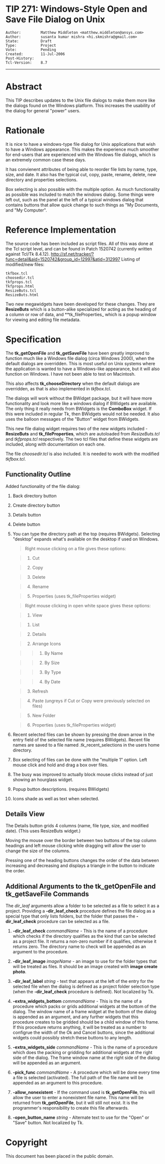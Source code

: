 # TIP 271: Windows-Style Open and Save File Dialog on Unix
	Author:         Matthew Middleton <matthew.middleton@ansys.com>
	Author:         susanta kumar mishra <hi.skmishra@gmail.com>
	State:          Draft
	Type:           Project
	Vote:           Pending
	Created:        11-Jul-2006
	Post-History:   
	Tcl-Version:    8.7
-----

# Abstract

This TIP describes updates to the Unix file dialogs to make them more like the
dialogs found on the Windows platform. This increases the usability of the
dialog for general "power" users.

# Rationale

It is nice to have a windows-type file dialog for Unix applications that wish
to have a Windows appearance. This makes the experience much smoother for
end-users that are experienced with the Windows file dialogs, which is an
extremely common case these days.

It has convienent attributes of being able to reorder file lists by name,
type, size, and date. It also has the typical cut, copy, paste, rename,
delete, new directory and properties selections.

Box selecting is also possible with the multiple option. As much functionality
as possible was included to match the windows dialog. Some things were left
out, such as the panel at the left of a typical windows dialog that contains
buttons that allow quick change to such things as "My Documents, and "My
Computer".

# Reference Implementation

The source code has been included as script files. All of this was done at the
Tcl script level, and can be found in Patch 1520742 \(currently written against
Tcl/Tk 8.4.12\).
<http://sf.net/tracker/?func=detail&aid=1520742&group_id=12997&atid=312997> 
Listing of modified/new files:

	tkfbox.tcl
	choosedir.tcl
	tkfprops.tcl
	Tkfprops.html
	ResizeButs.tcl
	ResizeButs.html

Two new megawidgets have been developed for these changes. They are
**ResizeButs** which is a button-alike specialized for acting as the heading
of a column or row of data, and **tk\_fileProperties_ which is a popup window
for viewing and editing file metadata.

# Specification

The **tk\_getOpenFile** and **tk\_getSaveFile** have been greatly improved
to function much like a Windows file dialog \(circa Windows 2000\), when the
default dialogs are overridden. This is most useful on Unix systems where the
application is wanted to have a Windows-like appearance, but it will also
function on Windows. I have not been able to test on Macintosh.

This also affects **tk\_chooseDirectory** when the default dialogs are
overridden, as that is also implemented in _tkfbox.tcl_.

The dialogs will work without the BWidget package, but it will have more
functionality and look more like a windows dialog if BWidgets are available.
The only thing it really needs from BWidgets is the **ComboBox** widget. If
this were included in regular Tk, then BWidgets would not be needed. It also
uses the balloon messages of the "Button" widget from BWidgets.

This new file dialog widget requires two of the new widgets included -
**ResizeButs** and **tk\_fileProperties**, which are autoloaded from
_ResizeButs.tcl_ and _tkfprops.tcl_ respectively. The two tcl files that
define these widgets are included, along with documentation on each one.

The file _choosedir.tcl_ is also included. It is needed to work with the
modified _tkfbox.tcl_.

## Functionality Outline

Added functionality of the file dialog:

 1. Back directory button

 2. Create directory button

 3. Details button

 4. Delete button

 5. You can type the directory path at the top \(requires BWidgets\). Selecting
    "desktop" expands what's available on the desktop if used on Windows.

	 > Right mouse clicking on a file gives these options:

	 > 1. Cut

	 > 2. Copy

	 > 3. Delete

	 > 4. Rename

	 > 5. Properties \(uses tk\_fileProperties widget\)

	 > Right mouse clicking in open white space gives these options:

	 > 1. View

	 > 1. List

	 > 2. Details

	 > 2. Arrange Icons

	 > > 1. By Name

	 > > 2. By Size

	 > > 3. By Type

	 > > 4. By Date

	 > 3. Refresh

	 > 4. Paste \(ungreys if Cut or Copy were previously selected on files\)

	 > 5. New Folder

	 > 6. Properties \(uses tk\_fileProperties widget\)

 6. Recent selected files can be shown by pressing the down arrow in the entry
    field of the selected file name \(requires BWidgets\). Recent file names are
    saved to a file named .tk\_recent\_selections in the users home directory.

 7. Box selecting of files can be done with the "multiple 1" option. Left
    mouse click and hold and drag a box over files.

 8. The busy was improved to actually block mouse clicks instead of just
    showing an hourglass widget.

 9. Popup button descriptions. \(requires BWidgets\)

 10. Icons shade as well as text when selected.

## Details View

The Details button grids 4 columns \(name, file type, size, and modified
date\). \(This uses ResizeButs widget.\)

Moving the mouse over the border between two buttons of the top column
headings and left mouse clicking while dragging will allow the user to change
the size of the columns.

Pressing one of the heading buttons changes the order of the data between
increasing and decreasing and displays a triangle in the button to indicate
the order.

## Additional Arguments to the tk\_getOpenFile and tk\_getSaveFile Commands

The _dir\_leaf_ arguments allow a folder to be selected as a file to select
it as a project. Providing a **-dir\_leaf\_check** procedure defines the file
dialog as a special type that only lists folders, but the folder that passes
the **-dir\_leaf\_check** procedure can be selected as a file.

 1. **-dir\_leaf\_check** _commandName_ - This is the name of a procedure
    which checks if the directory qualifies as the kind that can be selected
    as a project file. It returns a non-zero number if it qualifies, otherwise
    it returns zero. The directory name to check will be appended as an
    argument to the procedure.

 2. **-dir\_leaf\_image** _imageName_ - an image to use for the folder types
    that will be treated as files. It should be an image created with **image
    create photo**.

 3. **-dir\_leaf\_label** _string_ - text that appears at the left of the
    entry for the selected file when the dialog is defined as a project folder
    selection type \(when the **-dir\_leaf\_check** procedure is defined\). Not
    localized by Tk.

 4. **-extra\_widgets\_bottom** _commandName_ - This is the name of a
    procedure which packs or grids additional widgets at the bottom of the
    dialog. The window name of a frame widget at the bottom of the dialog is
    appended as an argument, and any further widgets that this procedure
    creates to be gridded should be a child window of this frame. If this
    procedure returns anything, it will be treated as a number to configrue
    the width of the Ok and Cancel buttons, since the additional widgets could
    possibly stretch these buttons to any length.

 5. **-extra\_widgets\_side** _commandName_ - This is the name of a
    procedure which does the packing or gridding for additional widgets at the
    right side of the dialog. The frame window name at the right side of the
    dialog will be appended as an argument.

 6. **-pick\_func** _commandName_ - A procedure which will be done every
    time a file is selected \(activated\).  The full path of the file name will
    be appended as an argument to this procedure.

 7. **-allow\_nonexistent** - If the command used is **tk\_getOpenFile**,
    this will allow the user to enter a nonexistent file name. This name will
    be returned from **tk\_getOpenFile**, but it will still not exist. It is
    the programmer's responsibility to create this file afterwards.

 8. **-open\_button\_name** _string_ - Alternate text to use for the "Open"
    or "Save" button. Not localized by Tk.

# Copyright

This document has been placed in the public domain.

